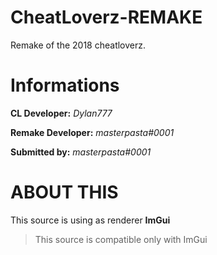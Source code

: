 # CheatLoverz-REMAKE
Remake of the 2018 cheatloverz.

# Informations
**CL Developer:** *Dylan777*

**Remake Developer:** *masterpasta#0001*

**Submitted by:** *masterpasta#0001*

# ABOUT THIS
This source is using as renderer **ImGui**

> This source is compatible only with ImGui 
